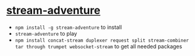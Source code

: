 [stream-adventure](http://nodeschool.io/#stream-adventure)
====================================================

- `npm install -g stream-adventure` to install
- `stream-adventure` to play
- `npm install concat-stream duplexer request split stream-combiner tar through trumpet websocket-stream` to get all needed packages

